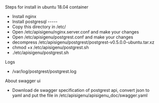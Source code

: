 Steps for install in ubuntu 18.04 container

* Install nginx
* Install postgresql -----
* Copy this directory in /etc/
* Open /etc/apisigenu/nginx.server.conf and make your changes
* Open /etc/apisigenu/postgrest.conf and make your changes
* decompress /etc/apisigenu/postgrest/postgrest-v0.5.0.0-ubuntu.tar.xz
* chmod +x /etc/apisigenu/postgrest.sh
* ./etc/apisigenu/postgrest.sh

Logs
* /var/log/postgrest/postgrest.log

About swagger ui
* Download de swagger specification of postgrest api, convert json to yaml and
put the file in /etc/apisigenu/apisigenu_doc/swagger.yaml